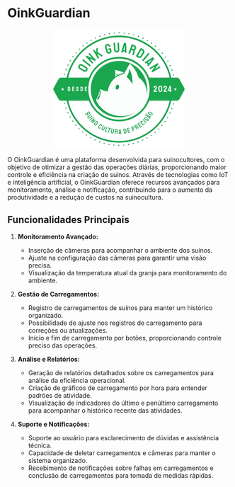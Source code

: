 # OinkGuardian



<p align="center">
  <img src="./wireframes/logo.png" alt="Logo do Green Dish" width="300">
</p>

O OinkGuardian é uma plataforma desenvolvida para suinocultores, com o objetivo de otimizar a gestão das operações diárias, proporcionando maior controle e eficiência na criação de suínos. Através de tecnologias como IoT e inteligência artificial, o OinkGuardian oferece recursos avançados para monitoramento, análise e notificação, contribuindo para o aumento da produtividade e a redução de custos na suinocultura.

## Funcionalidades Principais

1. **Monitoramento Avançado:**
   - Inserção de câmeras para acompanhar o ambiente dos suínos.
   - Ajuste na configuração das câmeras para garantir uma visão precisa.
   - Visualização da temperatura atual da granja para monitoramento do ambiente.

2. **Gestão de Carregamentos:**
   - Registro de carregamentos de suínos para manter um histórico organizado.
   - Possibilidade de ajuste nos registros de carregamento para correções ou atualizações.
   - Início e fim de carregamento por botões, proporcionando controle preciso das operações.

3. **Análise e Relatórios:**
   - Geração de relatórios detalhados sobre os carregamentos para análise da eficiência operacional.
   - Criação de gráficos de carregamento por hora para entender padrões de atividade.
   - Visualização de indicadores do último e penúltimo carregamento para acompanhar o histórico recente das atividades.

4. **Suporte e Notificações:**
   - Suporte ao usuário para esclarecimento de dúvidas e assistência técnica.
   - Capacidade de deletar carregamentos e câmeras para manter o sistema organizado.
   - Recebimento de notificações sobre falhas em carregamentos e conclusão de carregamentos para tomada de medidas rápidas.



